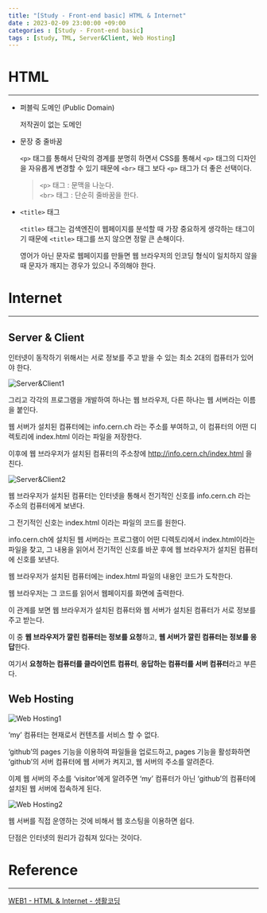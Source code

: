 ```yaml
---
title: "[Study - Front-end basic] HTML & Internet"
date : 2023-02-09 23:00:00 +09:00
categories : [Study - Front-end basic]
tags : [study, TML, Server&Client, Web Hosting]
---
```


# HTML

---

- 퍼블릭 도메인 (Public Domain)
    
    저작권이 없는 도메인
    

- 문장 중 줄바꿈
    
    `<p>` 태그를 통해서 단락의 경계를 분명히 하면서 CSS를 통해서 `<p>` 태그의 디자인을 자유롭게 변경할 수 있기 때문에 `<br>` 태그 보다 `<p>` 태그가 더 좋은 선택이다.
    
    > `<p>` 태그 : 문맥을 나눈다.<br>
    > `<br>` 태그 : 단순히 줄바꿈을 한다.

- `<title>` 태그
    
    `<title>` 태그는 검색엔진이 웹페이지를 분석할 때 가장 중요하게 생각하는 태그이기 때문에 `<title>` 태그를 쓰지 않으면 정말 큰 손해이다.
    
    영어가 아닌 문자로 웹페이지를 만들면 웹 브라우저의 인코딩 형식이 일치하지 않을 때 문자가 깨지는 경우가 있으니 주의해야 한다.
    

# Internet

---

## Server & Client

인터넷이 동작하기 위해서는 서로 정보를 주고 받을 수 있는 최소 2대의 컴퓨터가 있어야 한다.

![Server&Client1](https://drive.google.com/thumbnail?id=15yKLUesMMeGMYevBqiihLrsTShK7Tyn9&sz=w500)

그리고 각각의 프로그램을 개발하여 하나는 웹 브라우저, 다른 하나는 웹 서버라는 이름을 붙인다.

웹 서버가 설치된 컴퓨터에는 info.cern.ch 라는 주소를 부여하고, 이 컴퓨터의 어떤 디렉토리에 index.html 이라는 파일을 저장한다.

이후에 웹 브라우저가 설치된 컴퓨터의 주소창에 http://info.cern.ch/index.html 을 친다.

![Server&Client2](https://drive.google.com/thumbnail?id=1nIZOjSArKfBSysDqrioCoDkNLlQQ1pmk&sz=w500)

웹 브라우저가 설치된 컴퓨터는 인터넷을 통해서 전기적인 신호를 info.cern.ch 라는 주소의 컴퓨터에게 보낸다.

그 전기적인 신호는 index.html 이라는 파일의 코드를 원한다.

info.cern.ch에 설치된 웹 서버라는 프로그램이 어떤 디렉토리에서 index.html이라는 파일을 찾고, 그 내용을 읽어서 전기적인 신호를 바꾼 후에 웹 브라우저가 설치된 컴퓨터에 신호를 보낸다.

웹 브라우저가 설치된 컴퓨터에는 index.html 파일의 내용인 코드가 도착한다.

웹 브라우저는 그 코드를 읽어서 웹페이지를 화면에 출력한다.

이 관계를 보면 웹 브라우저가 설치된 컴퓨터와 웹 서버가 설치된 컴퓨터가 서로 정보를 주고 받는다.

이 중 **웹 브라우저가 깔린 컴퓨터는 정보를 요청**하고, **웹 서버가 깔린 컴퓨터는 정보를 응답**한다.

여기서 **요청하는 컴퓨터를 클라이언트 컴퓨터**, **응답하는 컴퓨터를 서버 컴퓨터**라고 부른다.

## Web Hosting

![Web Hosting1](https://drive.google.com/thumbnail?id=16PFyaxy67eW7czKAqiRV2J1Iv0YY7DsN&sz=w500)

‘my’ 컴퓨터는 현재로서 컨텐츠를 서비스 할 수 없다.

‘github’의 pages 기능을 이용하여 파일들을 업로드하고, pages 기능을 활성화하면 ‘github’의 서버 컴퓨터에 웹 서버가 켜지고, 웹 서버의 주소를 알려준다.

이제 웹 서버의 주소를 ‘visitor’에게 알려주면 ‘my’ 컴퓨터가 아닌 ‘github’의 컴퓨터에 설치된 웹 서버에 접속하게 된다.

![Web Hosting2](https://drive.google.com/thumbnail?id=1OeQRzW5HSnnrDiFoV8pKeYTCwUj7w0_C&sz=w500)

웹 서버를 직접 운영하는 것에 비해서 웹 호스팅을 이용하면 쉽다.

단점은 인터넷의 원리가 감춰져 있다는 것이다.

# Reference

---

[WEB1 - HTML & Internet - 생활코딩](https://opentutorials.org/course/3084)
